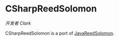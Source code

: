 # CSharpReedSolomon

*开发者 Clark*


CSharpReedSolomon is a port of [JavaReedSolomon](https://github.com/Backblaze/JavaReedSolomon).